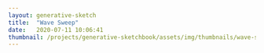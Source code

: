 ```yaml
---
layout: generative-sketch
title:  "Wave Sweep"
date:   2020-07-11 10:06:41
thumbnail: /projects/generative-sketchbook/assets/img/thumbnails/wave-sweep.gif
---
```


<script>

let sketch = function(p) {

    /*********************/
    /*** INIT VARIABLE ***/
    /*********************/

    const width = Math.min(500, $("#p5-container").width()),
          height = width;

    let theta = 0,
        d_theta = 0.005;

    let d_offset = 0.1,
        offset = d_offset;

    /********************************/
    /*** DECLARE HELPER FUNCTIONS ***/
    /********************************/

    function draw_squiggle(x1, y1, x2, y2, amp, wave_len, offset, outline) {

        if (p.min(x1, x2) < 0 || p.min(y1, y2) < 0) return;

        // calculate the slope and distance of the axis to draw along
        const ang = p.atan((y2 > y1 ? y2 - y1 : y1 - y2) / (x2 > x1 ? x2 - x1 : x1 - x2)),
              line_d = p.sqrt(p.pow(x2 - x1, 2) + p.pow(y2 - y1, 2));

        // add points in sine wave formation along axis
        let ps = [ ];
        for (let t = 0; t < 2 * p.PI; t += 0.1) {

            // calculate where along / off axis point should appear
            let along_axis = p.map(t, 0, 2 * p.PI, 0, line_d),
                off_axis = amp * p.sin(t * wave_len + offset);

            // calculate x and y position using these calculations and known angle
            let x_aa = p.cos(ang) * along_axis,
                x_oa = p.sin(ang) * off_axis
                x = p.min(x1, x2) + x_aa + x_oa * (x2 > x1 ? 1 : -1),
                y_aa = p.sin(ang) * along_axis,
                y_oa = p.cos(ang) * off_axis,
                y = p.min(y1, y2) + y_aa + y_oa * (y2 > y1 ? -1 : 1);

            // add position to list
            ps.push([x, y]);
        }

        // plot lines
        for (let i = 1; i < ps.length; i++) {
            let p0 = ps[i - 1],
                p1 = ps[i];

            p.stroke("black");
            p.strokeWeight(2);
            if (outline) p.line(p0[0], p0[1], p1[0], p1[1]);
        }

        for (let i = 0; i < ps.length; i++) {
            let p0 = ps[i]

            p.stroke("black");
            p.fill("white");
            p.circle(p0[0], p0[1], 5);
        }
    }

    /*********************/
    /*** DEFINE SKETCH ***/
    /*********************/

    p.setup = function() {
        p.createCanvas(width, height);
        p.frameRate(30);
    };

    p.draw = function() {

        // clear background
        p.background("white");

        for (let i = 0.1; i <= 1; i += 0.1) {
            draw_squiggle(0, 0, p.max(1, width * 2 * p.cos(theta * i)), height * 2 * p.sin(theta * i), 30, 5, offset, true);
        }

        // increment position variables
        offset += d_offset;
        theta += d_theta;
        if (theta > p.PI * 0.5 || theta < p.abs(d_theta)) d_theta = -d_theta;
    };

}

new p5(sketch, 'p5-container');

</script>